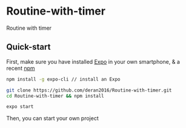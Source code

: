 # Routine-with-timer
Routine with timer

## Quick-start

First, make sure you have installed [Expo](https://expo.io/) in your own smartphone, & a recent [npm](https://nodejs.org/ko/download/)

```bash
npm install -g expo-cli // install an Expo
```

```bash
git clone https://github.com/deran2016/Routine-with-timer.git
cd Routine-with-timer && npm install

expo start
```

Then, you can start your own project
